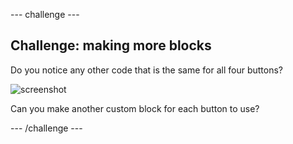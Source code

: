 --- challenge ---
## Challenge: making more blocks
Do you notice any other code that is the same for all four buttons?

![screenshot](images/colour-more-blocks.png)

Can you make another custom block for each button to use?

--- /challenge ---
